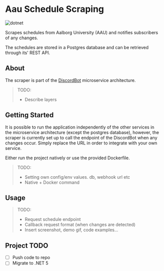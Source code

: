 # Aau Schedule Scraping
![dotnet](https://img.shields.io/badge/asp--net--core-3.1-blue)

Scrapes schedules from Aalborg University (AAU) and notifies subscribers of any changes. 

The schedules are stored in a Postgres database and can be retrieved through its' REST API.

## About

The scraper is part of the [DiscordBot](https://github.com/roedebaron/DiscordBot) microservice architecture. 

> TODO: 
> - Describe layers

## Getting Started

It is possible to run the application independently of the other services in the microservice architecture (except the postgres database), however, the scraper is currently set up to call the endpoint of the DiscordBot when any changes occur. Simply replace the URL in order to integrate with your own service. 

Either run the project natively or use the provided Dockerfile.

> TODO: 
> - Setting own config/env values. db, webhook url etc
> - Native + Docker command
 
## Usage 

> TODO:
> - Request schedule endpoint
> - Callback request format (when changes are detected)
> - Insert screenshot, demo gif, code examples... 

## Project TODO
- [ ] Push code to repo
- [ ] Migrate to .NET 5
